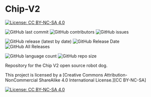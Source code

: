 # Chip-V2
[![License: CC BY-NC-SA 4.0](https://img.shields.io/badge/License-CC%20BY--NC--SA%204.0-lightgrey.svg)](https://creativecommons.org/licenses/by-nc-sa/4.0/)

![GitHub last commit](https://img.shields.io/github/last-commit/Chip-V2-Open-Source-Robot-Dog/chipv2) ![GitHub contributors](https://img.shields.io/github/contributors/Chip-V2-Open-Source-Robot-Dog/chipv2) ![GitHub issues](https://img.shields.io/github/issues/Chip-V2-Open-Source-Robot-Dog/chipv2)

![GitHub release (latest by date)](https://img.shields.io/github/v/release/Chip-V2-Open-Source-Robot-Dog/chipv2) ![GitHub Release Date](https://img.shields.io/github/release-date/Chip-V2-Open-Source-Robot-Dog/chipv2) ![GitHub All Releases](https://img.shields.io/github/downloads/Chip-V2-Open-Source-Robot-Dog/chipv2/total)

![GitHub language count](https://img.shields.io/github/languages/count/Chip-V2-Open-Source-Robot-Dog/chipv2) ![GitHub repo size](https://img.shields.io/github/repo-size/Chip-V2-Open-Source-Robot-Dog/chipv2)

Repository for the Chip V2 open source robot dog.




This project is licensed by a [Creative Commons Attribution-NonCommercial ShareAlike 4.0 International License.][CC BY-NC-SA]

[![License: CC BY-NC-SA 4.0](https://mirrors.creativecommons.org/presskit/buttons/88x31/svg/by-nc-sa.svg)](https://creativecommons.org/licenses/by-nc-sa/4.0/)
